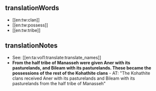## translationWords

* [[en:tw:clan]]
* [[en:tw:possess]]
* [[en:tw:tribe]]

## translationNotes

* See: [[en:ta:vol1:translate:translate_names]]
* **From the half tribe of Manasseh were given Aner with its pasturelands, and Bileam with its pasturelands. These became the possessions of the rest of the Kohathite clans** - AT: "The Kohathite clans received Aner with its pasturelands and Bileam with its pasturelands from the half tribe of Manasseh"
